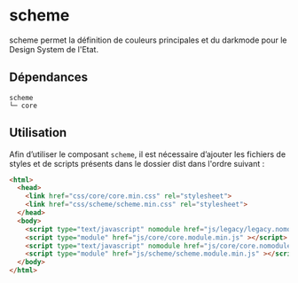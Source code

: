 # scheme

scheme permet la définition de couleurs principales et du darkmode pour le Design System de l'Etat.

## Dépendances
```shell
scheme
└─ core
```

## Utilisation
Afin d’utiliser le composant `scheme`, il est nécessaire d’ajouter les fichiers de styles et de scripts présents dans le dossier dist dans l'ordre suivant :
```html
<html>
  <head>
    <link href="css/core/core.min.css" rel="stylesheet">
    <link href="css/scheme/scheme.min.css" rel="stylesheet">
  </head>
  <body>
    <script type="text/javascript" nomodule href="js/legacy/legacy.nomodule.min.js" ></script>
    <script type="module" href="js/core/core.module.min.js" ></script>
    <script type="text/javascript" nomodule href="js/core/core.nomodule.min.js" ></script>
    <script type="module" href="js/scheme/scheme.module.min.js" ></script>
  </body>
</html>
```